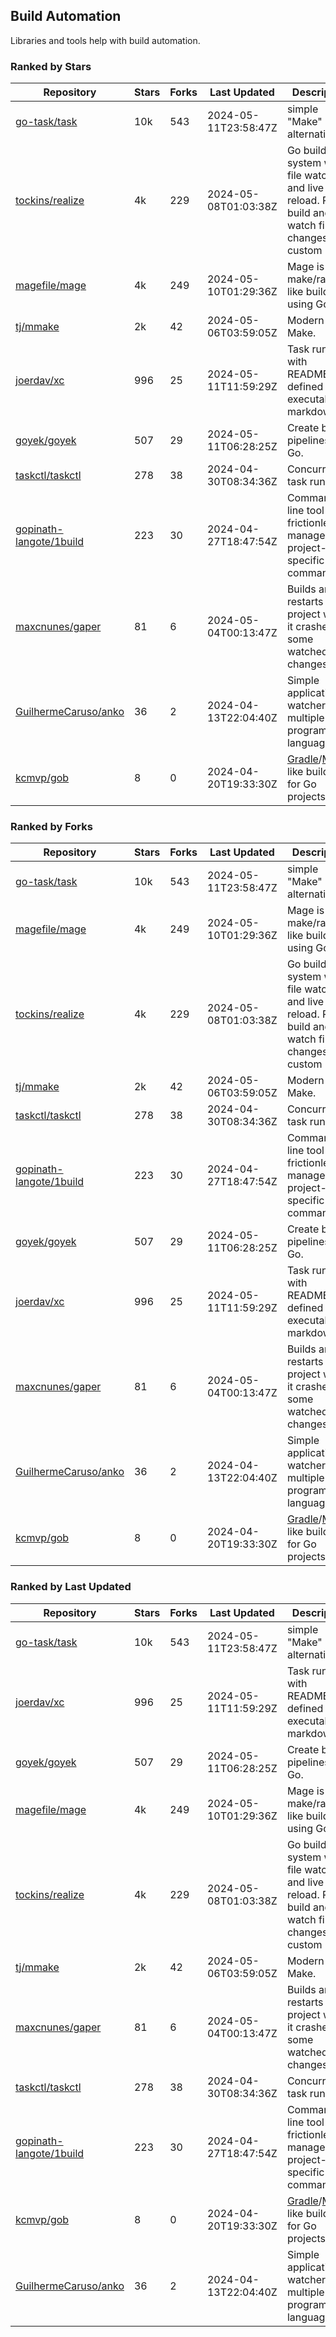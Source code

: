 ## Build Automation

Libraries and tools help with build automation.

### Ranked by Stars

| Repository | Stars | Forks | Last Updated | Description | 
|------------|-------|-------|--------------|-------------|
| [go-task/task](https://github.com/go-task/task) | 10k | 543 | 2024-05-11T23:58:47Z |  simple "Make" alternative. |
| [tockins/realize](https://github.com/tockins/realize) | 4k | 229 | 2024-05-08T01:03:38Z |  Go build a system with file watchers and live to reload. Run, build and watch file changes with custom paths. |
| [magefile/mage](https://github.com/magefile/mage) | 4k | 249 | 2024-05-10T01:29:36Z |  Mage is a make/rake-like build tool using Go. |
| [tj/mmake](https://github.com/tj/mmake) | 2k | 42 | 2024-05-06T03:59:05Z |  Modern Make. |
| [joerdav/xc](https://github.com/joerdav/xc) | 996 | 25 | 2024-05-11T11:59:29Z |  Task runner with README.md defined tasks, executable markdown. |
| [goyek/goyek](https://github.com/goyek/goyek) | 507 | 29 | 2024-05-11T06:28:25Z |  Create build pipelines in Go. |
| [taskctl/taskctl](https://github.com/taskctl/taskctl) | 278 | 38 | 2024-04-30T08:34:36Z |  Concurrent task runner. |
| [gopinath-langote/1build](https://github.com/gopinath-langote/1build) | 223 | 30 | 2024-04-27T18:47:54Z |  Command line tool to frictionlessly manage project-specific commands. |
| [maxcnunes/gaper](https://github.com/maxcnunes/gaper) | 81 | 6 | 2024-05-04T00:13:47Z |  Builds and restarts a Go project when it crashes or some watched file changes. |
| [GuilhermeCaruso/anko](https://github.com/GuilhermeCaruso/anko) | 36 | 2 | 2024-04-13T22:04:40Z |  Simple application watcher for multiple programming languages. |
| [kcmvp/gob](https://github.com/kcmvp/gob) | 8 | 0 | 2024-04-20T19:33:30Z |  [Gradle](https://docs.gradle.org/)/[Maven](https://maven.apache.org/) like build tool for Go projects. |

### Ranked by Forks

| Repository | Stars | Forks | Last Updated | Description | 
|------------|-------|-------|--------------|-------------|
| [go-task/task](https://github.com/go-task/task) | 10k | 543 | 2024-05-11T23:58:47Z |  simple "Make" alternative. |
| [magefile/mage](https://github.com/magefile/mage) | 4k | 249 | 2024-05-10T01:29:36Z |  Mage is a make/rake-like build tool using Go. |
| [tockins/realize](https://github.com/tockins/realize) | 4k | 229 | 2024-05-08T01:03:38Z |  Go build a system with file watchers and live to reload. Run, build and watch file changes with custom paths. |
| [tj/mmake](https://github.com/tj/mmake) | 2k | 42 | 2024-05-06T03:59:05Z |  Modern Make. |
| [taskctl/taskctl](https://github.com/taskctl/taskctl) | 278 | 38 | 2024-04-30T08:34:36Z |  Concurrent task runner. |
| [gopinath-langote/1build](https://github.com/gopinath-langote/1build) | 223 | 30 | 2024-04-27T18:47:54Z |  Command line tool to frictionlessly manage project-specific commands. |
| [goyek/goyek](https://github.com/goyek/goyek) | 507 | 29 | 2024-05-11T06:28:25Z |  Create build pipelines in Go. |
| [joerdav/xc](https://github.com/joerdav/xc) | 996 | 25 | 2024-05-11T11:59:29Z |  Task runner with README.md defined tasks, executable markdown. |
| [maxcnunes/gaper](https://github.com/maxcnunes/gaper) | 81 | 6 | 2024-05-04T00:13:47Z |  Builds and restarts a Go project when it crashes or some watched file changes. |
| [GuilhermeCaruso/anko](https://github.com/GuilhermeCaruso/anko) | 36 | 2 | 2024-04-13T22:04:40Z |  Simple application watcher for multiple programming languages. |
| [kcmvp/gob](https://github.com/kcmvp/gob) | 8 | 0 | 2024-04-20T19:33:30Z |  [Gradle](https://docs.gradle.org/)/[Maven](https://maven.apache.org/) like build tool for Go projects. |

### Ranked by Last Updated

| Repository | Stars | Forks | Last Updated | Description | 
|------------|-------|-------|--------------|-------------|
| [go-task/task](https://github.com/go-task/task) | 10k | 543 | 2024-05-11T23:58:47Z |  simple "Make" alternative. |
| [joerdav/xc](https://github.com/joerdav/xc) | 996 | 25 | 2024-05-11T11:59:29Z |  Task runner with README.md defined tasks, executable markdown. |
| [goyek/goyek](https://github.com/goyek/goyek) | 507 | 29 | 2024-05-11T06:28:25Z |  Create build pipelines in Go. |
| [magefile/mage](https://github.com/magefile/mage) | 4k | 249 | 2024-05-10T01:29:36Z |  Mage is a make/rake-like build tool using Go. |
| [tockins/realize](https://github.com/tockins/realize) | 4k | 229 | 2024-05-08T01:03:38Z |  Go build a system with file watchers and live to reload. Run, build and watch file changes with custom paths. |
| [tj/mmake](https://github.com/tj/mmake) | 2k | 42 | 2024-05-06T03:59:05Z |  Modern Make. |
| [maxcnunes/gaper](https://github.com/maxcnunes/gaper) | 81 | 6 | 2024-05-04T00:13:47Z |  Builds and restarts a Go project when it crashes or some watched file changes. |
| [taskctl/taskctl](https://github.com/taskctl/taskctl) | 278 | 38 | 2024-04-30T08:34:36Z |  Concurrent task runner. |
| [gopinath-langote/1build](https://github.com/gopinath-langote/1build) | 223 | 30 | 2024-04-27T18:47:54Z |  Command line tool to frictionlessly manage project-specific commands. |
| [kcmvp/gob](https://github.com/kcmvp/gob) | 8 | 0 | 2024-04-20T19:33:30Z |  [Gradle](https://docs.gradle.org/)/[Maven](https://maven.apache.org/) like build tool for Go projects. |
| [GuilhermeCaruso/anko](https://github.com/GuilhermeCaruso/anko) | 36 | 2 | 2024-04-13T22:04:40Z |  Simple application watcher for multiple programming languages. |


